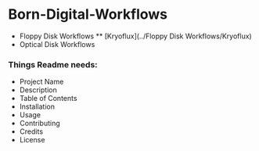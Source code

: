 # Born-Digital-Workflows
* Floppy Disk Workflows
** [Kryoflux](../Floppy Disk Workflows/Kryoflux)
* Optical Disk Workflows

### Things Readme needs:
* Project Name
* Description
* Table of Contents
* Installation
* Usage
* Contributing
* Credits
* License
